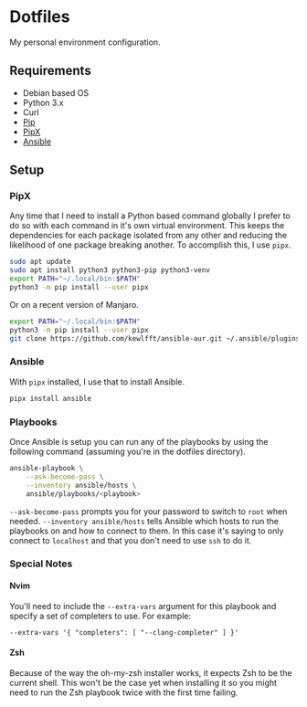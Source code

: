 # Dotfiles

My personal environment configuration.

## Requirements

 * Debian based OS
 * Python 3.x
 * Curl
 * [Pip](https://pip.pypa.io/en/stable/installing/)
 * [PipX](https://pipxproject.github.io/pipx)
 * [Ansible](https://ansible.com/)

## Setup

### PipX

Any time that I need to install a Python based command globally I
prefer to do so with each command in it's own virtual environment.
This keeps the dependencies for each package isolated from any other
and reducing the likelihood of one package breaking another. To
accomplish this, I use `pipx`.

```bash
sudo apt update
sudo apt install python3 python3-pip python3-venv
export PATH="~/.local/bin:$PATH"
python3 -m pip install --user pipx
```

Or on a recent version of Manjaro.

```bash
export PATH="~/.local/bin:$PATH"
python3 -m pip install --user pipx
git clone https://github.com/kewlfft/ansible-aur.git ~/.ansible/plugins/modules/aur
```

### Ansible

With `pipx` installed, I use that to install Ansible.

```bash
pipx install ansible
```

### Playbooks

Once Ansible is setup you can run any of the playbooks by using the
following command (assuming you're in the dotfiles directory).

```bash
ansible-playbook \
    --ask-become-pass \
    --inventory ansible/hosts \
    ansible/playbooks/<playbook>
```

`--ask-become-pass` prompts you for your password to switch to `root`
when needed.
`--inventory ansible/hosts` tells Ansible which hosts to run the
playbooks on and how to connect to them. In this case it's saying to
only connect to `localhost` and that you don't need to use `ssh` to
do it.

### Special Notes

#### Nvim

You'll need to include the `--extra-vars` argument for this playbook
and specify a set of completers to use. For example:

```
--extra-vars '{ "completers": [ "--clang-completer" ] }'
```

#### Zsh

Because of the way the oh-my-zsh installer works, it expects Zsh to
be the current shell. This won't be the case yet when installing it
so you might need to run the Zsh playbook twice with the first time
failing.
